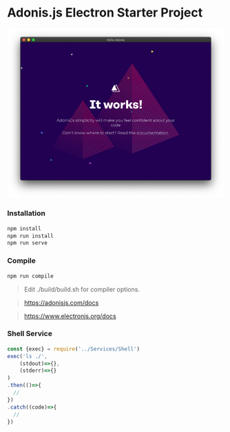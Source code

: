 # Adonis.js Electron Starter Project

![Home](https://github.com/bayareawebpro/adonisjs-electron-starter/raw/master/preview.png)


### Installation
```js
npm install
npm run install
npm run serve
```

### Compile
```js
npm run compile
```

> Edit ./build/build.sh for compiler options.

> https://adonisjs.com/docs

> https://www.electronjs.org/docs


### Shell Service

```javascript
const {exec} = require('../Services/Shell')
exec('ls ./',
    (stdout)=>{},
    (stderr)=>{}
)
.then(()=>{
  //
})
.catch((code)=>{
  //
})
```
